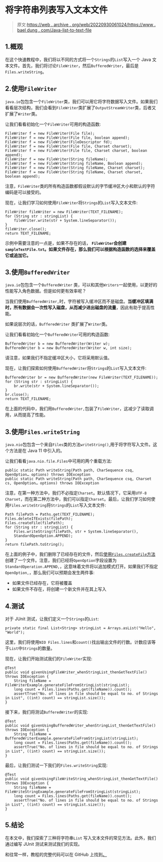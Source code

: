 # 将字符串列表写入文本文件

> 原文:[https://web . archive . org/web/20220930061024/https://www . bael dung . com/Java-list-to-text-file](https://web.archive.org/web/20220930061024/https://www.baeldung.com/java-list-to-text-file)

## 1.概观

在这个快速教程中，我们将以不同的方式将一个`Strings`的`List`写入一个 Java 文本文件。首先，我们将讨论`FileWriter`，然后`BufferedWriter`，最后是`Files.writeString`。

## 2.使用`FileWriter`

`java.io`包包含一个`FileWriter`类，我们可以用它将字符数据写入文件。如果我们看看层次结构，我们会看到`FileWriter`类扩展了`OutputStreamWriter`类，后者又扩展了`Writer`类。

让我们看看初始化一个`FileWriter`可用的构造函数:

```
FileWriter f = new FileWriter(File file);
FileWriter f = new FileWriter(File file, boolean append);
FileWriter f = new FileWriter(FileDescriptor fd);
FileWriter f = new FileWriter(File file, Charset charset);
FileWriter f = new FileWriter(File file, Charset charset, boolean append);
FileWriter f = new FileWriter(String fileName);
FileWriter f = new FileWriter(String fileName, Boolean append);
FileWriter f = new FileWriter(String fileName, Charset charset);
FileWriter f = new FileWriter(String fileName, Charset charset, boolean append); 
```

注意，`FileWriter`类的所有构造函数都假设默认的字节缓冲区大小和默认的字符编码是可以接受的。

现在，让我们学习如何使用`FileWriter`将`Strings`的`List`写入文本文件:

```
FileWriter fileWriter = new FileWriter(TEXT_FILENAME);
for (String str : stringList) {
    fileWriter.write(str + System.lineSeparator());
}
fileWriter.close();
return TEXT_FILENAME;
```

示例中需要注意的一点是，如果不存在的话， **`FileWriter`会创建`sampleTextFile.txt`。如果文件存在，那么我们可以根据构造函数的选择来覆盖它或追加它。**

## 3.使用`BufferedWriter`

`java.io`包包含一个`BufferedWriter` 类，可以和其他`Writers`一起使用，以更好的性能写入角色数据。但是如何更有效率呢？

当我们使用`BufferedWriter,`时，字符被写入缓冲区而不是磁盘。**当缓冲区填满时，所有数据会一次性写入磁盘，从而减少进出磁盘的流量**，因此有助于提高性能。

如果说层次的话，`BufferedWriter` 类扩展了`Writer`类。

让我们看看初始化一个`BufferedWriter`可用的构造函数:

```
BufferedWriter b = new BufferedWriter(Writer w);
BufferedWriter b = new BufferedWriter(Writer w, int size);
```

请注意，如果我们不指定缓冲区大小，它将采用默认值。

现在，让我们探索如何使用`BufferedWriter`将`Strings`的`List`写入文本文件:

```
BufferedWriter br = new BufferedWriter(new FileWriter(TEXT_FILENAME));
for (String str : stringList) {
    br.write(str + System.lineSeparator());
}
br.close();
return TEXT_FILENAME;
```

在上面的代码中，我们用`BufferedWriter,`包装了`FileWriter`，这减少了读取调用，从而提高了性能。

## 3.使用`Files.writeString`

`java.nio`包包含一个来自`Files`类的方法`writeString()`,用于将字符写入文件。这个方法是在 Java 11 中引入的。

让我们看看`java.nio.file.Files`中可用的两个重载方法:

```
public static Path writeString​(Path path, CharSequence csq, OpenOption… options) throws IOException
public static Path writeString​(Path path, CharSequence csq, Charset cs, OpenOption… options) throws IOException
```

注意，在第一种方法中，我们不必指定`Charset`。默认情况下，它采用`UTF-8 Charset`，而在第二种方法中，我们可以指定`Charset`。最后，让我们学习如何使用`Files.writeString`将`Strings`的`List`写入文本文件:

```
Path filePath = Paths.get(TEXT_FILENAME);
Files.deleteIfExists(filePath);
Files.createFile(filePath);
for (String str : stringList) {
    Files.writeString(filePath, str + System.lineSeparator(),
    StandardOpenOption.APPEND);
}
return filePath.toString();
```

在上面的例子中，我们删除了已经存在的文件，然后[使用`Files.createFile`方法](/web/20221007203217/https://www.baeldung.com/java-how-to-create-a-file)创建了一个文件。注意，我们已经将`OpenOption`字段设置为`StandardOperation.APPEND,`，这意味着文件将以追加模式打开。如果我们不指定`OpenOption,`，那么我们可以预期会发生两件事:

*   如果文件已经存在，它将被覆盖
*   如果文件不存在，将创建一个新文件并在其上写入

## 4.测试

对于 JUnit 测试，让我们定义一个`Strings`的`List`:

```
private static final List<String> stringList = Arrays.asList("Hello", "World"); 
```

这里，我们将使用`NIO Files.lines`和`count()`找出输出文件的行数。计数应该等于`List`中`Strings`的数量。

现在，让我们开始测试我们的`FileWriter`实现:

```
@Test
public void givenUsingFileWriter_whenStringList_thenGetTextFile() throws IOException {
    String fileName = FileWriterExample.generateFileFromStringList(stringList);
    long count = Files.lines(Paths.get(fileName)).count();
    assertTrue("No. of lines in file should be equal to no. of Strings in List", ((int) count) == stringList.size());
}
```

接下来，我们将测试`BufferedWriter`的实现:

```
@Test
public void givenUsingBufferedWriter_whenStringList_thenGetTextFile() throws IOException {
    String fileName = BufferedWriterExample.generateFileFromStringList(stringList);
    long count = Files.lines(Paths.get(fileName)).count();
    assertTrue("No. of lines in file should be equal to no. of Strings in List", ((int) count) == stringList.size());
}
```

最后，让我们测试一下我们的`Files.writeString`实现:

```
@Test
public void givenUsingFileWriteString_whenStringList_thenGetTextFile() throws IOException {
    String fileName = FileWriteStringExample.generateFileFromStringList(stringList);
    long count = Files.lines(Paths.get(fileName)).count();
    assertTrue("No. of lines in file should be equal to no. of Strings in List", ((int) count) == stringList.size());
}
```

## 5.结论

在本文中，我们探索了三种将字符串`List` 写入文本文件的常见方法。此外，我们通过编写 JUnit 测试来测试我们的实现。

和往常一样，教程的完整代码可以在 GitHub 上找到[。](https://web.archive.org/web/20221007203217/https://github.com/eugenp/tutorials/tree/master/core-java-modules/core-java-11-3)